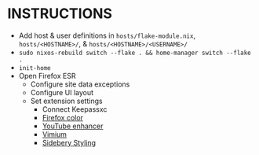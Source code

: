 # INSTRUCTIONS
- Add host & user definitions in `hosts/flake-module.nix`, `hosts/<HOSTNAME>/`, & `hosts/<HOSTNAME>/<USERNAME>/`
- `sudo nixos-rebuild switch --flake . && home-manager switch --flake .`
- `init-home`
- Open Firefox ESR
    - Configure site data exceptions
    - Configure UI layout
    - Set extension settings
        - Connect Keepassxc
        - [Firefox color](https://color.firefox.com/?theme=XQAAAAIQAQAAAAAAAABBKYhm849SCia2CaaEGccwS-xMDPr9KfClJ4RswZ3ISmP_g7wOWoErLc32NRyBiE4RK6WXhrWWkHiSpOpYg-ZwKW5pPoh8rqGGLa9XesCuzXG4M8_NHqP77A51iTW0Fz8Ux6E6tVfb64pda5jV0ZJLdIqAc2xeJeGk0YF1fhxE28-AylzKYc1E9pa-r8_31-u8opr_6J0OAA)
        - [YouTube enhancer](./settings/yt-ehancer.json)
        - [Vimium](./settings/vimium-options.json)
        - [Sidebery Styling](./settings/sidebery.css)

